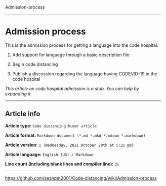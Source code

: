 Admission-process

***

# Admission process 

This is the admission process for getting a language into the code hospital.

1. Add support for language through a basic description file

2. Begin code distancing

3. Publish a discussion regarding the language having CODEVID-19 in the code hospital

_This article on code hospital admission is a stub. You can help by expanding it._

***

## Article info

**Article type:** `Code distancing humor article`

**Article format:** `Markdown document (*.md *.mkd *.mdown *.markdown)`

**Article version:** `1 (Wednesday, 2021 October 20th at 5:21 pm)`

**Article language:** `English (US) / Markdown`

**Line count (including blank lines and compiler line):** `31`

***

https://github.com/seanpm2001/Code-distancing/wiki/Admission-process
